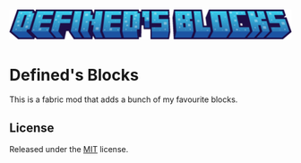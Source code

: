 <h1 align="center"><img src="./assets/logo.png"></h1>

# Defined's Blocks

This is a fabric mod that adds a bunch of my favourite blocks.

## License

Released under the [MIT](LICENSE) license.
